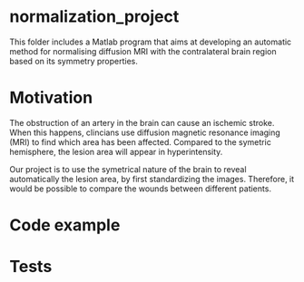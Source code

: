 # normalization_project
This folder includes a Matlab program that aims at developing an automatic method for normalising diffusion MRI with the contralateral brain region based on its symmetry properties. 

# Motivation
The obstruction of an artery in the brain can cause an ischemic stroke. When this happens, clincians use diffusion magnetic resonance imaging (MRI) to find which area has been affected. Compared to the symetric hemisphere, the lesion area will appear in hyperintensity.

Our project is to use the symetrical nature of the brain to reveal automatically the lesion area, by first standardizing the images. Therefore, it would be possible to compare the wounds between different patients. 

# Code example


# Tests
